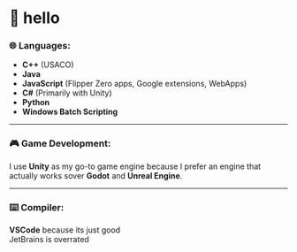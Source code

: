 # 👋 hello

### 🌐 Languages:

- **C++** (USACO)
- **Java** 
- **JavaScript** (Flipper Zero apps, Google extensions, WebApps)
- **C#** (Primarily with Unity)
- **Python**
- **Windows Batch Scripting**
  
<hr/>

### 🎮 Game Development:
I use **Unity** as my go-to game engine because I prefer an engine that actually works sover **Godot** and **Unreal Engine**.

<hr/>

### ⌨️ Compiler:
**VSCode** because its just good 
<br/>
JetBrains is overrated

<!--
**mqxs21/mqxs21** is a ✨ _special_ ✨ repository because its `README.md` (this file) appears on your GitHub profile.

Here are some ideas to get you started:

- 🔭 I’m currently working on ...
- 🌱 I’m currently learning ...
- 👯 I’m looking to collaborate on ...
- 🤔 I’m looking for help with ...
- 💬 Ask me about ...
- 📫 How to reach me: ...
- 😄 Pronouns: ...
- ⚡ Fun fact: ...
-->
